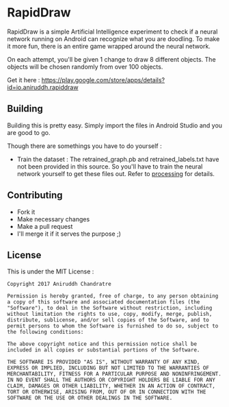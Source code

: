# RapidDraw

RapidDraw is a simple Artificial Intelligence experiment to check if a neural network running on Android can recognize what you are doodling. To make it more fun, there is an entire game wrapped around the neural network. 

On each attempt, you'll be given 1 change to draw 8 different objects. The objects will be chosen randomly from over 100 objects. 


Get it here : https://play.google.com/store/apps/details?id=io.aniruddh.rapiddraw

## Building

Building this is pretty easy. Simply import the files in Android Studio and you are good to go. 

Though there are somethings you have to do yourself : 

* Train the dataset : The retrained_graph.pb and retrained_labels.txt have not been provided in this source. So you'll have to train the neural network yourself to get these files out. Refer to [processing](https://github.com/C-Aniruddh/RapidDraw/tree/in-dev/processing) for details.


## Contributing

* Fork it
* Make necessary changes
* Make a pull request
* I'll merge it if it serves the purpose ;)


## License

This is under the MIT License : 

```
Copyright 2017 Aniruddh Chandratre

Permission is hereby granted, free of charge, to any person obtaining a copy of this software and associated documentation files (the "Software"), to deal in the Software without restriction, including without limitation the rights to use, copy, modify, merge, publish, distribute, sublicense, and/or sell copies of the Software, and to permit persons to whom the Software is furnished to do so, subject to the following conditions:

The above copyright notice and this permission notice shall be included in all copies or substantial portions of the Software.

THE SOFTWARE IS PROVIDED "AS IS", WITHOUT WARRANTY OF ANY KIND, EXPRESS OR IMPLIED, INCLUDING BUT NOT LIMITED TO THE WARRANTIES OF MERCHANTABILITY, FITNESS FOR A PARTICULAR PURPOSE AND NONINFRINGEMENT. IN NO EVENT SHALL THE AUTHORS OR COPYRIGHT HOLDERS BE LIABLE FOR ANY CLAIM, DAMAGES OR OTHER LIABILITY, WHETHER IN AN ACTION OF CONTRACT, TORT OR OTHERWISE, ARISING FROM, OUT OF OR IN CONNECTION WITH THE SOFTWARE OR THE USE OR OTHER DEALINGS IN THE SOFTWARE.
```

